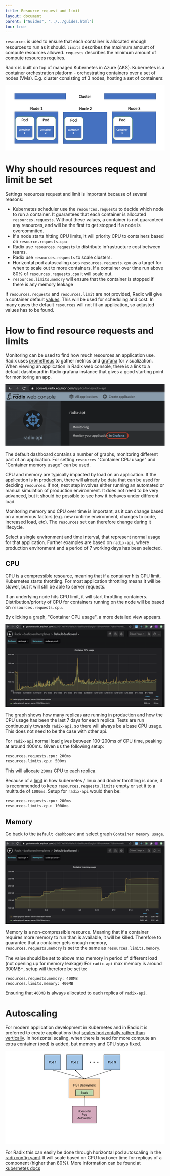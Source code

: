 ```yaml
---
title: Resource request and limit
layout: document
parent: ["Guides", "../../guides.html"]
toc: true
---
```


`resources` is used to ensure that each container is allocated enough resources to run as it should. `limits` describes the maximum amount of compute resources allowed. `requests` describes the minimum amount of compute resources requires.

Radix is built on top of managed Kubernetes in Azure (AKS). Kubernetes is a container orchestration platform - orchestrating containers over a set of nodes (VMs). E.g. cluster consisting of 3 nodes, hosting a set of containers:

![cluster](cluster.png)


# Why should resources request and limit be set

Settings resources request and limit is important because of several reasons:

- Kubernetes scheduler use the `resources.requests` to decide which node to run a container. It guarantees that each container is allocated `resources.requests`. Without these values, a container is not guaranteed any resources, and will be the first to get stopped if a node is overcommited. 
- If a node starts hitting CPU limits, it will priority CPU to containers based on `resource.requests.cpu`
- Radix use `resources.requests` to distribute infrastructure cost between teams. 
- Radix use `resources.requests` to scale clusters. 
- Horizontal pod autoscaling uses `resources.requests.cpu` as a target for when to scale out to more containers. If a container over time run above 80% of `resources.requests.cpu` it will scale out.
- `resources.limits.memory` will ensure that the container is stopped if there is any memory leakage

If `resources.requests` and `resources.limit` are not provided, Radix will give a container default [values](https://github.com/equinor/radix-operator/blob/master/charts/radix-operator/values.yaml#L24). This will be used for scheduling and cost. In many cases the default `resources` will not fit an application, so adjusted values has to be found.

# How to find resource requests and limits

Monitoring can be used to find how much resources an application use. Radix uses [prometheus](https://prometheus.io/) to gather metrics and [grafana](https://grafana.com/) for visualization. When viewing an application in Radix web console, there is a link to a default dashboard in Radix grafana instance that gives a good starting point for monitoring an app.

![Grafana](link-to-grafana.png)

The default dashboard contains a number of graphs, monitoring different part of an application. For setting `resources` "Container CPU usage" and "Container memory usage" can be used.

CPU and memory are typically impacted by load on an application. If the application is in production, there will already be data that can be used for deciding `resources`. If not, next step involves either running an automated or manual simulation of production environment. It does not need to be very advanced, but it should be possible to see how it behaves under different load. 

Monitoring memory and CPU over time is important, as it can change based on a numerous factors (e.g. new runtime environment, changes to code, increased load, etc). The `resources` set can therefore change during it lifecycle.

Select a single environment and time interval, that represent normal usage for that application. Further examples are based on `radix-api`, where production environment and a period of 7 working days has been selected.

## CPU

CPU is a compressible resource, meaning that if a container hits CPU limit, Kubernetes starts throttling. For most application throttling means it will be slower, but it will still be able to server requests. 

If an underlying node hits CPU limit, it will start throttling containers. Distribution/priority of CPU for containers running on the node will be based on `resources.requests.cpu`.

By clicking a graph, "Container CPU usage", a more detailed view appears. 

![container-cpu](container-cpu.png)

The graph shows how many replicas are running in production and how the CPU usage has been the last 7 days for each replica. Tests are run continuously towards `radix-api`, so there will always be a base CPU usage. This does not need to be the case with other api. 

For `radix-api` normal load gives between 100-200ms of CPU time, peaking at around 400ms. Given us the following setup:

```
resources.requests.cpu: 200ms
resources.limits.cpu: 500ms
```

This will allocate `200ms` CPU to each replica.  

Because of a [limit](https://www.youtube.com/watch?v=eBChCFD9hfs) in how kubernetes / linux and docker throttling is done, it is recommended to keep `resources.requests.limits` empty or set it to a multitude of `1000ms`. Setup for `radix-api` would then be:

```
resources.requests.cpu: 200ms
resources.limits.cpu: 1000ms
```

## Memory

Go back to the `Default dashboard` and select graph `Container memory usage`. 

![container-memory](container-memory.png)

Memory is a non-compressible resource. Meaning that if a container requires more memory to run than is available, it will be killed. Therefore to guarantee that a container gets enough memory, `resources.requests.memory` is set to the same as `resources.limits.memory`.

The value should be set to above max memory in period of different load (not opening up for memory leakage) For `radix-api` max memory is around 300MB+, setup will therefore be set to:
```
resources.requests.memory: 400MB
resources.limits.memory: 400MB
```
Ensuring that `400MB` is always allocated to each replica of `radix-api`.

# Autoscaling

For modern application development in Kubernetes and in Radix it is preferred to create applications that [scales horizontally rather than vertically](https://www.missioncloud.com/blog/horizontal-vs-vertical-scaling-which-is-right-for-your-app). In horizontal scaling, when there is need for more compute an extra container (pod) is added, but memory and CPU stays fixed. 

![horizontal-pod-autoscaling](horizontal-pod-autoscaling.png)

For Radix this can easily be done through horizontal pod autoscaling in the [radixconfig.yaml](https://www.radix.equinor.com/docs/reference-radix-config/#horizontalscaling). It will scale based on CPU load over time for replicas of a component (higher than 80%). More information can be found at [kubernetes docs](https://kubernetes.io/docs/tasks/run-application/horizontal-pod-autoscale/)
